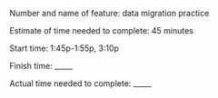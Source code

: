 Number and name of feature: data migration practice

Estimate of time needed to complete: 45 minutes

Start time: 1:45p-1:55p, 3:10p

Finish time: _____

Actual time needed to complete: _____